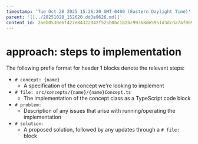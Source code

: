 ```yaml
---
timestamp: 'Tue Oct 28 2025 15:26:20 GMT-0400 (Eastern Daylight Time)'
parent: '[[../20251028_152620.dd3e9626.md]]'
content_id: 2aeb0530e6f427e84322042f525b0bc182bc99368de5951d3dcda7af00972d41
---
```


# approach: steps to implementation

The following prefix format for header 1 blocks denote the relevant steps:

* `# concept: {name}`
  * A specification of the concept we're looking to implement
* `# file: src/concepts/{name}/{name}Concept.ts`
  * The implementation of the concept class as a TypeScript code block
* `# problem:`
  * Description of any issues that arise with running/operating the implementation
* `# solution:`
  * A proposed solution, followed by any updates through a `# file:` block
